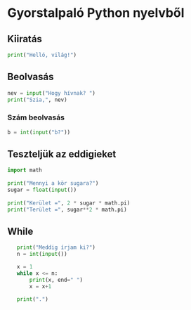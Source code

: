 # Gyorstalpaló Python nyelvből

## Kiiratás

```Python
print("Helló, világ!")
```

## Beolvasás

```Python
nev = input("Hogy hívnak? ")
print("Szia,", nev)
```
### Szám beolvasás

```Python
b = int(input("b?"))
```

## Teszteljük az eddigieket

```Python
import math
 
print("Mennyi a kör sugara?")
sugar = float(input())
 
print("Kerület =", 2 * sugar * math.pi)
print("Terület =", sugar**2 * math.pi)
```


## While 
```Python
   print("Meddig írjam ki?")   
   n = int(input())   

   x = 1   
   while x <= n:   
       print(x, end=" ")   
       x = x+1   

   print(".")
```
